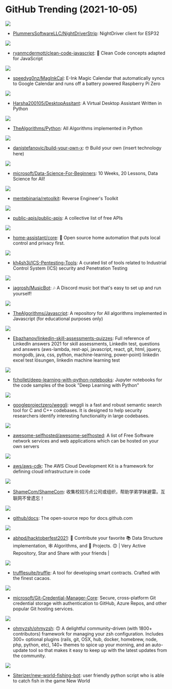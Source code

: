 # GitHub Trending (2021-10-05)

![](https://img.shields.io/badge/C%2B%2B-New%2057-green?style=flat-square&logo=appveyor)
- [PlummersSoftwareLLC/NightDriverStrip](https://github.com/PlummersSoftwareLLC/NightDriverStrip): NightDriver client for ESP32

![](https://img.shields.io/badge/JavaScript-New%20255-green?style=flat-square&logo=appveyor)
- [ryanmcdermott/clean-code-javascript](https://github.com/ryanmcdermott/clean-code-javascript): 🛁 Clean Code concepts adapted for JavaScript

![](https://img.shields.io/badge/Python-New%20360-green?style=flat-square&logo=appveyor)
- [speedyg0nz/MagInkCal](https://github.com/speedyg0nz/MagInkCal): E-Ink Magic Calendar that automatically syncs to Google Calendar and runs off a battery powered Raspberry Pi Zero

![](https://img.shields.io/badge/Python-New%2063-green?style=flat-square&logo=appveyor)
- [Harsha200105/DesktopAssitant](https://github.com/Harsha200105/DesktopAssitant): A Virtual Desktop Assistant Written in Python

![](https://img.shields.io/badge/Python-New%20288-green?style=flat-square&logo=appveyor)
- [TheAlgorithms/Python](https://github.com/TheAlgorithms/Python): All Algorithms implemented in Python

![](https://img.shields.io/badge/none-New%20162-green?style=flat-square&logo=appveyor)
- [danistefanovic/build-your-own-x](https://github.com/danistefanovic/build-your-own-x): 🤓 Build your own (insert technology here)

![](https://img.shields.io/badge/Jupyter%20Notebook-New%20433-green?style=flat-square&logo=appveyor)
- [microsoft/Data-Science-For-Beginners](https://github.com/microsoft/Data-Science-For-Beginners): 10 Weeks, 20 Lessons, Data Science for All!

![](https://img.shields.io/badge/Inno%20Setup-New%20105-green?style=flat-square&logo=appveyor)
- [mentebinaria/retoolkit](https://github.com/mentebinaria/retoolkit): Reverse Engineer's Toolkit

![](https://img.shields.io/badge/Python-New%20558-green?style=flat-square&logo=appveyor)
- [public-apis/public-apis](https://github.com/public-apis/public-apis): A collective list of free APIs

![](https://img.shields.io/badge/Python-New%20181-green?style=flat-square&logo=appveyor)
- [home-assistant/core](https://github.com/home-assistant/core): 🏡 Open source home automation that puts local control and privacy first.

![](https://img.shields.io/badge/none-New%2041-green?style=flat-square&logo=appveyor)
- [kh4sh3i/ICS-Pentesting-Tools](https://github.com/kh4sh3i/ICS-Pentesting-Tools): A curated list of tools related to Industrial Control System (ICS) security and Penetration Testing

![](https://img.shields.io/badge/Java-New%2038-green?style=flat-square&logo=appveyor)
- [jagrosh/MusicBot](https://github.com/jagrosh/MusicBot): 🎶 A Discord music bot that's easy to set up and run yourself!

![](https://img.shields.io/badge/JavaScript-New%20163-green?style=flat-square&logo=appveyor)
- [TheAlgorithms/Javascript](https://github.com/TheAlgorithms/Javascript): A repository for All algorithms implemented in Javascript (for educational purposes only)

![](https://img.shields.io/badge/none-New%2085-green?style=flat-square&logo=appveyor)
- [Ebazhanov/linkedin-skill-assessments-quizzes](https://github.com/Ebazhanov/linkedin-skill-assessments-quizzes): Full reference of LinkedIn answers 2021 for skill assessments, LinkedIn test, questions and answers (aws-lambda, rest-api, javascript, react, git, html, jquery, mongodb, java, css, python, machine-learning, power-point) linkedin excel test lösungen, linkedin machine learning test

![](https://img.shields.io/badge/Jupyter%20Notebook-New%2016-green?style=flat-square&logo=appveyor)
- [fchollet/deep-learning-with-python-notebooks](https://github.com/fchollet/deep-learning-with-python-notebooks): Jupyter notebooks for the code samples of the book "Deep Learning with Python"

![](https://img.shields.io/badge/Rust-New%20110-green?style=flat-square&logo=appveyor)
- [googleprojectzero/weggli](https://github.com/googleprojectzero/weggli): weggli is a fast and robust semantic search tool for C and C++ codebases. It is designed to help security researchers identify interesting functionality in large codebases.

![](https://img.shields.io/badge/JavaScript-New%20146-green?style=flat-square&logo=appveyor)
- [awesome-selfhosted/awesome-selfhosted](https://github.com/awesome-selfhosted/awesome-selfhosted): A list of Free Software network services and web applications which can be hosted on your own servers

![](https://img.shields.io/badge/TypeScript-New%2029-green?style=flat-square&logo=appveyor)
- [aws/aws-cdk](https://github.com/aws/aws-cdk): The AWS Cloud Development Kit is a framework for defining cloud infrastructure in code

![](https://img.shields.io/badge/none-New%20103-green?style=flat-square&logo=appveyor)
- [ShameCom/ShameCom](https://github.com/ShameCom/ShameCom): 收集校招污点公司或组织，帮助学弟学妹避雷。互联网不曾遗忘！

![](https://img.shields.io/badge/JavaScript-New%20107-green?style=flat-square&logo=appveyor)
- [github/docs](https://github.com/github/docs): The open-source repo for docs.github.com

![](https://img.shields.io/badge/Java-New%2042-green?style=flat-square&logo=appveyor)
- [abhpd/hacktoberfest2021](https://github.com/abhpd/hacktoberfest2021): 🌱 Contribute your favorite 📚 Data Structure implementation, 🕸 Algorithms, and 🎲 Projects. 😊 | Very Active Repository, Star and Share with your friends |

![](https://img.shields.io/badge/JavaScript-New%2016-green?style=flat-square&logo=appveyor)
- [trufflesuite/truffle](https://github.com/trufflesuite/truffle): A tool for developing smart contracts. Crafted with the finest cacaos.

![](https://img.shields.io/badge/C%23-New%2051-green?style=flat-square&logo=appveyor)
- [microsoft/Git-Credential-Manager-Core](https://github.com/microsoft/Git-Credential-Manager-Core): Secure, cross-platform Git credential storage with authentication to GitHub, Azure Repos, and other popular Git hosting services.

![](https://img.shields.io/badge/Shell-New%20135-green?style=flat-square&logo=appveyor)
- [ohmyzsh/ohmyzsh](https://github.com/ohmyzsh/ohmyzsh): 🙃 A delightful community-driven (with 1800+ contributors) framework for managing your zsh configuration. Includes 300+ optional plugins (rails, git, OSX, hub, docker, homebrew, node, php, python, etc), 140+ themes to spice up your morning, and an auto-update tool so that makes it easy to keep up with the latest updates from the community.

![](https://img.shields.io/badge/Python-New%2050-green?style=flat-square&logo=appveyor)
- [Siterizer/new-world-fishing-bot](https://github.com/Siterizer/new-world-fishing-bot): user friendly python script who is able to catch fish in the game New World

